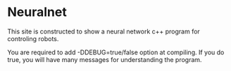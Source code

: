# Neuralnet
This site is constructed to show a neural network c++ program for controling robots.

You are required to add -DDEBUG=true/false option at compiling. If you do true, you will have many messages for understanding the program.
